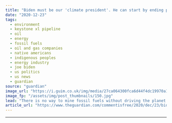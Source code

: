 ```yaml
---
title: "Biden must be our 'climate president'. He can start by ending pipeline projects | Faith Spotted Eagle and Kendall Mackey"
date: "2020-12-23"
tags: 
  - environment
  - keystone xl pipeline
  - oil
  - energy
  - fossil fuels
  - oil and gas companies
  - native americans
  - indigenous peoples
  - energy industry
  - joe biden
  - us politics
  - us news
  - guardian
source: "guardian"
image_url: "https://i.guim.co.uk/img/media/27ca064300fca6d44f4dc19970a1634dd79932c6/43_332_3334_2001/master/3334.jpg?width=460&quality=85&auto=format&fit=max&s=6ac51717fdc7d998bcfff83ce07923bd"
image_fp: "/assets/img/post_thumbnails/150.jpg"
lead: "There is no way to mine fossil fuels without driving the planet past 1.5C of warming and putting Indigenous communities at riskAs we prepare to turn the page on 2020, and inaugurate Joe Biden as president on 20 January 2021, the incoming administrati..."
article_url: "https://www.theguardian.com/commentisfree/2020/dec/23/biden-must-be-our-climate-president-he-can-start-by-ending-pipeline-projects"
---
```


---
